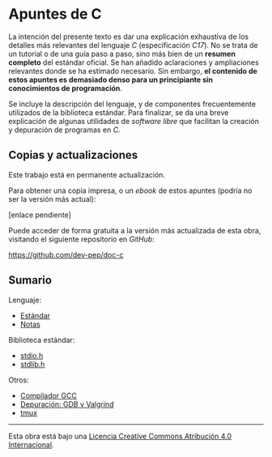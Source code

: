 # Apuntes de C

La intención del presente texto es dar una explicación exhaustiva de los detalles más relevantes del lenguaje *C* (especificación *C17*). No se trata de un tutorial o de una guía paso a paso, sino más bien de un **resumen completo** del estándar oficial. Se han añadido aclaraciones y ampliaciones relevantes donde se ha estimado necesario. Sin embargo, **el contenido de estos apuntes es demasiado denso para un principiante sin conocimientos de programación**.

Se incluye la descripción del lenguaje, y de componentes frecuentemente utilizados de la biblioteca estándar. Para finalizar, se da una breve explicación de algunas utilidades de *software libre* que facilitan la creación y depuración de programas en *C*.

## Copias y actualizaciones

Este trabajo está en permanente actualización.

Para obtener una copia impresa, o un *ebook* de estos apuntes (podría no ser la versión más actual):

[enlace pendiente]

Puede acceder de forma gratuita a la versión más actualizada de esta obra, visitando el siguiente repositorio en *GitHub*:

<https://github.com/dev-pep/doc-c>

## Sumario

Lenguaje:

- [Estándar](capitulos/c-estandar.md)
- [Notas](capitulos/notas.md)

Biblioteca estándar:

- [stdio.h](capitulos/lib-stdio.md)
- [stdlib.h](capitulos/lib-stdlib.md)

Otros:

- [Compilador GCC](capitulos/gcc.md)
- [Depuración: GDB y Valgrind](capitulos/gdb.md)
- [tmux](capitulos/tmux.md)

---

Esta obra está bajo una
[Licencia Creative Commons Atribución 4.0 Internacional](https://creativecommons.org/licenses/by/4.0/deed.es).
